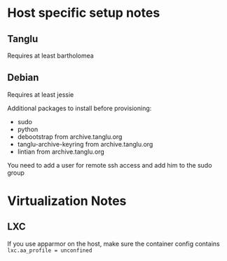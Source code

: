 # Host specific setup notes

## Tanglu

Requires at least bartholomea

## Debian

Requires at least jessie

Additional packages to install before provisioning:
- sudo
- python
- debootstrap from archive.tanglu.org
- tanglu-archive-keyring from archive.tanglu.org
- lintian from archive.tanglu.org

You need to add a user for remote ssh access and add him to the sudo group

# Virtualization Notes

## LXC

If you use apparmor on the host, make sure the container config contains
`lxc.aa_profile = unconfined`
